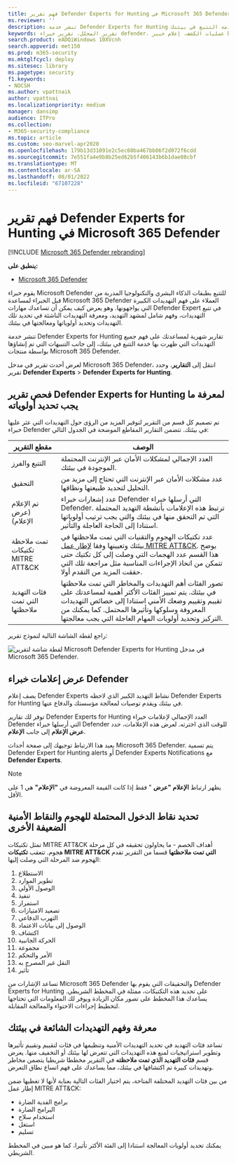 ```yaml
---
title: فهم تقرير Defender Experts for Hunting في Microsoft 365 Defender
ms.reviewer: ''
description: تنشر خدمة Defender Experts for Hunting تقارير شهرية لمساعدتك على فهم جميع التهديدات التي ظهرت بها خدمة التتبع في بيئتك
keywords: تقرير المحلل، تقرير خبراء defender، عمليات الكشف، إعلام خبير Defender، التتبع، الإعلامات، فئات التهديد، تقارير التتبع
search.product: eADQiWindows 10XVcnh
search.appverid: met150
ms.prod: m365-security
ms.mktglfcycl: deploy
ms.sitesec: library
ms.pagetype: security
f1.keywords:
- NOCSH
ms.author: vpattnaik
author: vpattnai
ms.localizationpriority: medium
manager: dansimp
audience: ITPro
ms.collection:
- M365-security-compliance
ms.topic: article
ms.custom: seo-marvel-apr2020
ms.openlocfilehash: 179b13d31091e2c5ec60ba467bb06f2d072f6cdd
ms.sourcegitcommit: 7e551fa4e9b8b25ed62b5f406143b6b1dae08cbf
ms.translationtype: MT
ms.contentlocale: ar-SA
ms.lasthandoff: 08/01/2022
ms.locfileid: "67107228"
---
```

# <a name="understand-the-defender-experts-for-hunting-report-in-microsoft-365-defender"></a>فهم تقرير Defender Experts for Hunting في Microsoft 365 Defender

[!INCLUDE [Microsoft 365 Defender rebranding](../../includes/microsoft-defender.md)]

**ينطبق على:**

- [Microsoft 365 Defender](https://go.microsoft.com/fwlink/?linkid=2118804)

يقوم خبراء Microsoft Defender للتتبع بطبقات الذكاء البشري والتكنولوجيا المدربة من قبل الخبراء لمساعدة Microsoft 365 Defender العملاء على فهم التهديدات الكبيرة التي يواجهونها. وهو يعرض كيف يمكن أن تساعدك مهارات Defender Expert في تتبع التهديدات، وفهم شامل لمشهد التهديد، ومعرفة التهديدات الناشئة في تحديد تلك التهديدات وتحديد أولوياتها ومعالجتها في بيئتك. 

تنشر خدمة Defender Experts for Hunting تقارير شهرية لمساعدتك على فهم جميع التهديدات التي ظهرت بها خدمة التتبع في بيئتك، إلى جانب التنبيهات التي تم إنشاؤها بواسطة منتجات Microsoft 365 Defender.

لعرض أحدث تقرير في مدخل Microsoft 365 Defender، انتقل إلى **التقارير**، وحدد تقرير **Defender Experts** > **Defender Experts for Hunting**.

## <a name="scan-the-defender-experts-for-hunting-report-to-know-what-to-prioritize"></a>فحص تقرير Defender Experts for Hunting لمعرفة ما يجب تحديد أولوياته

تم تصميم كل قسم من التقرير لتوفير المزيد من الرؤى حول التهديدات التي عثر عليها خبراء Defender في بيئتك. تتضمن التقارير المقاطع الموضحة في الجدول التالي:

| مقطع التقرير | الوصف |
|--|--|
| التتبع والفرز | العدد الإجمالي لمشكلات الأمان عبر الإنترنت المحتملة الموجودة في بيئتك. |
| التحقيق | عدد مشكلات الأمان عبر الإنترنت التي تحتاج إلى مزيد من التحليل لتحديد طبيعتها ونطاقها. |
| تم الإعلام (عرض الإعلام) | عدد إشعارات خبراء Defender التي أرسلها خبراء Defender. ترتبط هذه الإعلامات بأنشطة التهديد المحتملة التي تم التحقق منها في بيئتك والتي يجب ترتيب أولوياتها استنادا إلى الحاجة العاجلة والتأثير. |
| تمت ملاحظة تكتيكات MITRE ATT&CK | عدد تكتيكات الهجوم والتقنيات التي تمت ملاحظتها في بيئتك وتعيينها وفقا [لإطار عمل MITRE ATT&CK](https://attack.mitre.org/). يوضح هذا القسم عدد الهجمات التي وصلت إلى كل تكتيك حتى تتمكن من اتخاذ الإجراءات المناسبة مثل مراجعة تلك التي حققت المزيد من التقدم أولا. |
| فئات التهديد التي تمت ملاحظتها | تصور الفئات أهم التهديدات والمخاطر التي تمت ملاحظتها في بيئتك. يتم تمييز الفئات الأكثر أهمية لمساعدتك على تقييم وتقييم وضعك الأمني استنادا إلى خصائص التهديدات المعروفة وسلوكها وتأثيرها المحتمل. كما يمكنك من التركيز وتحديد أولويات المهام العاجلة التي يجب معالجتها. |

راجع لقطة الشاشة التالية لنموذج تقرير:

![لقطة شاشة لتقرير Microsoft Defender Experts for Hunting في مدخل Microsoft 365 Defender.](../../media/mte/defenderexperts/defender-experts-report.png)

## <a name="view-defender-experts-notifications"></a>عرض إعلامات خبراء Defender

يصف إعلام Defender Experts نشاط التهديد الكبير الذي لاحظه Defender Experts for Hunting في بيئتك ويقدم توصيات لمعالجة مؤسستك والدفاع عنها.

توفر لك تقارير Defender Experts for Hunting العدد الإجمالي لإعلامات خبراء Defender التي أرسلها خبراء Defender للوقت الذي اخترته. لعرض هذه الإعلامات، حدد **عرض الإعلام** إلى جانب **الإعلام**.

يعيد هذا الارتباط توجيهك إلى صفحة أحداث Microsoft 365 Defender. يتم تسمية Defender Expert for Hunting alerts أو Defender Experts Notifications مع **Defender Experts**.

> [!NOTE]
> يظهر ارتباط **الإعلام "عرض** " فقط إذا كانت القيمة المعروضة في **"الإعلام"** هي 1 على الأقل.

## <a name="identify-potential-attack-entry-points-and-other-security-weak-spots"></a>تحديد نقاط الدخول المحتملة للهجوم والنقاط الأمنية الضعيفة الأخرى

تمثل تكتيكات MITRE ATT&CK أهداف الخصم - ما يحاولون تحقيقه في كل مرحلة هجوم. تتعقب **تكتيكات MITRE ATT&CK التي تمت ملاحظتها** قسما من التقرير تقدم الهجوم ضد المرحلة التي وصلت إليها:

1.  الاستطلاع
2.  تطوير الموارد
3.  الوصول الأولي
4.  تنفيذ
3.  استمرار
4.  تصعيد الامتيازات
5.  التهرب الدفاعي
6.  الوصول إلى بيانات الاعتماد
7.  اكتشاف
8.  الحركة الجانبية
9.  مجموعة
10. الأمر والتحكم
11. النقل غير المصرح به
12. تأثير

تساعد الإشارات من Microsoft 365 Defender والتحقيقات التي يقوم بها Defender Experts for Hunting على تحديد هذه التكتيكات، ممثلة في المخطط الشريطي. يساعدك هذا المخطط على تصور مكان الزيادة ويوفر لك المعلومات التي تحتاجها لتخطيط إجراءات الاحتواء والمعالجة المقابلة.

## <a name="know-and-understand-the-prevalent-threats-in-your-environment"></a>معرفة وفهم التهديدات الشائعة في بيئتك

تساعد فئات التهديد في تحديد التهديدات الأمنية وتنظيمها في فئات لتقييم وتقييم تأثيرها وتطوير استراتيجيات لمنع هذه التهديدات التي تتعرض لها بيئتك أو التخفيف منها. يعرض قسم **فئات التهديد الذي تمت ملاحظته** في التقرير مخططا شريطيا يتضمن مخاطر وتهديدات كبيرة تم اكتشافها في بيئتك، مما يساعدك على فهم اتساع نطاق التعرض.

من بين فئات التهديد المختلفة المتاحة، يتم اختيار الفئات التالية بعناية لأنها لا تغطيها ضمن إطار عمل MITRE ATT&CK:

- برامج الفدية الضارة
- البرامج الضارة
- استخدام سلاح
- استغل
- تسليم

يمكنك تحديد أولويات المعالجة استنادا إلى الفئة الأكثر تأثيرا، كما هو مبين في المخطط الشريطي.

